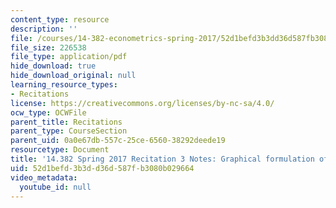 ```yaml
---
content_type: resource
description: ''
file: /courses/14-382-econometrics-spring-2017/52d1befd3b3dd36d587fb3080b029664_MIT_14_382S17_rec3.pdf
file_size: 226538
file_type: application/pdf
hide_download: true
hide_download_original: null
learning_resource_types:
- Recitations
license: https://creativecommons.org/licenses/by-nc-sa/4.0/
ocw_type: OCWFile
parent_title: Recitations
parent_type: CourseSection
parent_uid: 0a0e67db-557c-25ce-6560-38292deede19
resourcetype: Document
title: '14.382 Spring 2017 Recitation 3 Notes: Graphical formulation of SEMs'
uid: 52d1befd-3b3d-d36d-587f-b3080b029664
video_metadata:
  youtube_id: null
---
```

